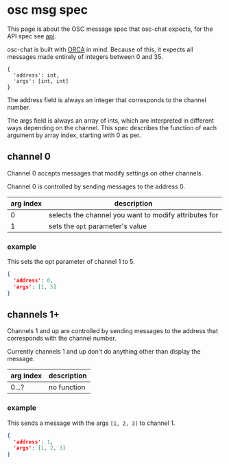 # osc msg spec

This page is about the OSC message spec that osc-chat expects, for the API spec see [api](../api).

osc-chat is built with [ORCA](https://github.com/hundredrabbits/Orca) in mind. Because of this, it expects all messages made entirely of integers between 0 and 35.

```
{
  'address': int,
  'args': [int, int]
}
```

The address field is always an integer that corresponds to the channel number.

The args field is always an array of ints, which are interpreted in different ways depending on the channel. This spec describes the function of each argument by array index, starting with 0 as per.

## channel 0

Channel 0 accepts messages that modify settings on other channels.

Channel 0 is controlled by sending messages to the address 0.

| arg index | description                                           |
|-----------|-------------------------------------------------------|
| 0         | selects the channel you want to modify attributes for |
| 1         | sets the `opt` parameter's value                      |

### example

This sets the opt parameter of channel 1 to 5.
```json
{
  'address': 0,
  'args': [1, 5]
}
```

## channels 1+

Channels 1 and up are controlled by sending messages to the address that corresponds with the channel number.

Currently channels 1 and up don't do anything other than display the message.

| arg index | description                                           |
|-----------|-------------|
| 0...?     | no function |

### example

This sends a message with the args `[1, 2, 3]` to channel 1.
```json
{
  'address': 1,
  'args': [1, 2, 3]
}
```
